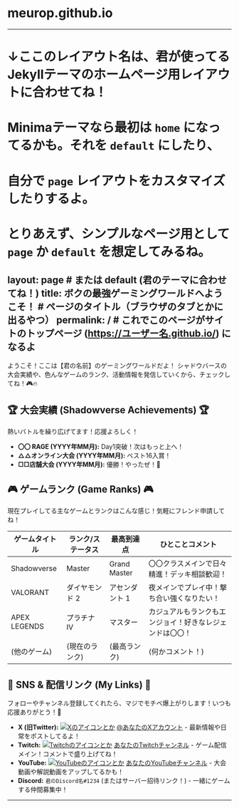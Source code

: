 # meurop.github.io
---
# ↓ここのレイアウト名は、君が使ってるJekyllテーマのホームページ用レイアウトに合わせてね！
# Minimaテーマなら最初は `home` になってるかも。それを `default` にしたり、
# 自分で `page` レイアウトをカスタマイズしたりするよ。
# とりあえず、シンプルなページ用として `page` か `default` を想定してみるね。
layout: page # または default (君のテーマに合わせてね！)
title: ボクの最強ゲーミングワールドへようこそ！ # ページのタイトル（ブラウザのタブとかに出るやつ）
permalink: / # これでこのページがサイトのトップページ (https://ユーザー名.github.io/) になるよ
---

ようこそ！ここは【君の名前】のゲーミングワールドだよ！
シャドウバースの大会実績や、色んなゲームのランク、活動情報を発信していくから、チェックしてね！🎮🔥

## 🏆 大会実績 (Shadowverse Achievements) 🏆

熱いバトルを繰り広げてます！応援よろしく！

* **〇〇 RAGE (YYYY年MM月):** Day1突破！次はもっと上へ！
* **△△オンライン大会 (YYYY年MM月):** ベスト16入賞！
* **□□店舗大会 (YYYY年MM月):** 優勝！やったぜ！🥇

## 🎮 ゲームランク (Game Ranks) 🎮

現在プレイしてる主なゲームとランクはこんな感じ！気軽にフレンド申請してね！

| ゲームタイトル     | ランク/ステータス | 最高到達点     | ひとことコメント                               |
|----------------|---------------|------------|--------------------------------------------|
| Shadowverse    | Master        | Grand Master | 〇〇クラスメインで日々精進！デッキ相談歓迎！        |
| VALORANT       | ダイヤモンド 2   | アセンダント 1 | 夜メインでプレイ中！撃ち合い強くなりたい！        |
| APEX LEGENDS   | プラチナ IV     | マスター     | カジュアルもランクもエンジョイ！好きなレジェンドは〇〇！ |
| (他のゲーム)    | (現在のランク)   | (最高ランク) | (何かコメント！)                               |

## 🔗 SNS & 配信リンク (My Links) 🔗

フォローやチャンネル登録してくれたら、マジでモチベ爆上がりします！いつも応援ありがとう！💖

* **X (旧Twitter):** [![Xのアイコンとか](ここにXアイコン画像のURLとかあれば)](https://twitter.com/あなたのXアカウント) [@あなたのXアカウント](https://twitter.com/あなたのXアカウント) - 最新情報や日常をポストしてるよ！
* **Twitch:** [![Twitchのアイコンとか](ここにTwitchアイコン画像のURLとかあれば)](https://twitch.tv/あなたのTwitchチャンネル) [あなたのTwitchチャンネル](https://twitch.tv/あなたのTwitchチャンネル) - ゲーム配信メイン！コメントで盛り上げてね！
* **YouTube:** [![YouTubeのアイコンとか](ここにYouTubeアイコン画像のURLとかあれば)](https://youtube.com/あなたのYouTubeチャンネル) [あなたのYouTubeチャンネル](https://youtube.com/あなたのYouTubeチャンネル) - 大会動画や解説動画をアップしてるかも！
* **Discord:** `君のDiscord名#1234` (またはサーバー招待リンク！) - 一緒にゲームする仲間募集中！

---
